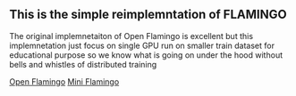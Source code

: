 ## This is the simple reimplemntation of FLAMINGO

The original implemnetaiton of Open Flamingo is excellent but this implemnetation just focus on single GPU run on smaller train dataset for educational purpose so we know what is going on under the hood without bells and whistles of distributed training

[Open Flamingo](https://github.com/mlfoundations/open_flamingo)
[Mini Flamingo](https://github.com/dhansmair/flamingo-mini/)

